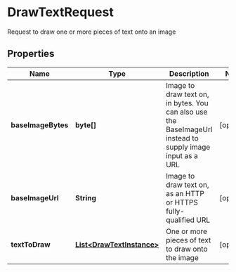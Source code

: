 

# DrawTextRequest

Request to draw one or more pieces of text onto an image
## Properties

Name | Type | Description | Notes
------------ | ------------- | ------------- | -------------
**baseImageBytes** | **byte[]** | Image to draw text on, in bytes.  You can also use the BaseImageUrl instead to supply image input as a URL |  [optional]
**baseImageUrl** | **String** | Image to draw text on, as an HTTP or HTTPS fully-qualified URL |  [optional]
**textToDraw** | [**List&lt;DrawTextInstance&gt;**](DrawTextInstance.md) | One or more pieces of text to draw onto the image |  [optional]



